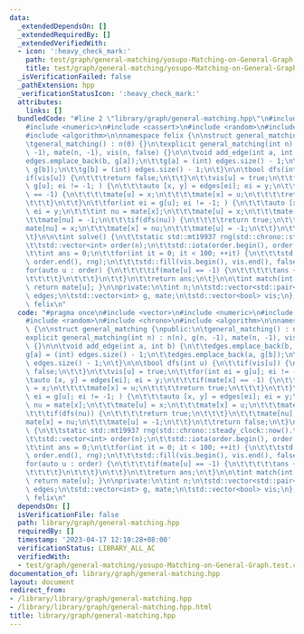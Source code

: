 ```yaml
---
data:
  _extendedDependsOn: []
  _extendedRequiredBy: []
  _extendedVerifiedWith:
  - icon: ':heavy_check_mark:'
    path: test/graph/general-matching/yosupo-Matching-on-General-Graph.test.cpp
    title: test/graph/general-matching/yosupo-Matching-on-General-Graph.test.cpp
  _isVerificationFailed: false
  _pathExtension: hpp
  _verificationStatusIcon: ':heavy_check_mark:'
  attributes:
    links: []
  bundledCode: "#line 2 \"library/graph/general-matching.hpp\"\n#include <vector>\n\
    #include <numeric>\n#include <cassert>\n#include <random>\n#include <chrono>\n\
    #include <algorithm>\n\nnamespace felix {\n\nstruct general_matching {\npublic:\n\
    \tgeneral_matching() : n(0) {}\n\texplicit general_matching(int n) : n(n), g(n,\
    \ -1), mate(n, -1), vis(n, false) {}\n\n\tvoid add_edge(int a, int b) {\n\t\t\
    edges.emplace_back(b, g[a]);\n\t\tg[a] = (int) edges.size() - 1;\n\t\tedges.emplace_back(a,\
    \ g[b]);\n\t\tg[b] = (int) edges.size() - 1;\n\t}\n\n\tbool dfs(int u) {\n\t\t\
    if(vis[u]) {\n\t\t\treturn false;\n\t\t}\n\t\tvis[u] = true;\n\t\tfor(int ei =\
    \ g[u]; ei != -1; ) {\n\t\t\tauto [x, y] = edges[ei]; ei = y;\n\t\t\tif(mate[x]\
    \ == -1) {\n\t\t\t\tmate[u] = x;\n\t\t\t\tmate[x] = u;\n\t\t\t\treturn true;\n\
    \t\t\t}\n\t\t}\n\t\tfor(int ei = g[u]; ei != -1; ) {\n\t\t\tauto [x, y] = edges[ei];\
    \ ei = y;\n\t\t\tint nu = mate[x];\n\t\t\tmate[u] = x;\n\t\t\tmate[x] = u;\n\t\
    \t\tmate[nu] = -1;\n\t\t\tif(dfs(nu)) {\n\t\t\t\treturn true;\n\t\t\t}\n\t\t\t\
    mate[nu] = x;\n\t\t\tmate[x] = nu;\n\t\t\tmate[u] = -1;\n\t\t}\n\t\treturn false;\n\
    \t}\n\n\tint solve() {\n\t\tstatic std::mt19937 rng(std::chrono::steady_clock::now().time_since_epoch().count());\n\
    \t\tstd::vector<int> order(n);\n\t\tstd::iota(order.begin(), order.end(), 0);\n\
    \t\tint ans = 0;\n\t\tfor(int it = 0; it < 100; ++it) {\n\t\t\tstd::shuffle(order.begin(),\
    \ order.end(), rng);\n\t\t\tstd::fill(vis.begin(), vis.end(), false);\n\t\t\t\
    for(auto u : order) {\n\t\t\t\tif(mate[u] == -1) {\n\t\t\t\t\tans += dfs(u);\n\
    \t\t\t\t}\n\t\t\t}\n\t\t}\n\t\treturn ans;\n\t}\n\n\tint match(int u) const {\
    \ return mate[u]; }\n\nprivate:\n\tint n;\n\tstd::vector<std::pair<int, int>>\
    \ edges;\n\tstd::vector<int> g, mate;\n\tstd::vector<bool> vis;\n};\n\n} // namespace\
    \ felix\n"
  code: "#pragma once\n#include <vector>\n#include <numeric>\n#include <cassert>\n\
    #include <random>\n#include <chrono>\n#include <algorithm>\n\nnamespace felix\
    \ {\n\nstruct general_matching {\npublic:\n\tgeneral_matching() : n(0) {}\n\t\
    explicit general_matching(int n) : n(n), g(n, -1), mate(n, -1), vis(n, false)\
    \ {}\n\n\tvoid add_edge(int a, int b) {\n\t\tedges.emplace_back(b, g[a]);\n\t\t\
    g[a] = (int) edges.size() - 1;\n\t\tedges.emplace_back(a, g[b]);\n\t\tg[b] = (int)\
    \ edges.size() - 1;\n\t}\n\n\tbool dfs(int u) {\n\t\tif(vis[u]) {\n\t\t\treturn\
    \ false;\n\t\t}\n\t\tvis[u] = true;\n\t\tfor(int ei = g[u]; ei != -1; ) {\n\t\t\
    \tauto [x, y] = edges[ei]; ei = y;\n\t\t\tif(mate[x] == -1) {\n\t\t\t\tmate[u]\
    \ = x;\n\t\t\t\tmate[x] = u;\n\t\t\t\treturn true;\n\t\t\t}\n\t\t}\n\t\tfor(int\
    \ ei = g[u]; ei != -1; ) {\n\t\t\tauto [x, y] = edges[ei]; ei = y;\n\t\t\tint\
    \ nu = mate[x];\n\t\t\tmate[u] = x;\n\t\t\tmate[x] = u;\n\t\t\tmate[nu] = -1;\n\
    \t\t\tif(dfs(nu)) {\n\t\t\t\treturn true;\n\t\t\t}\n\t\t\tmate[nu] = x;\n\t\t\t\
    mate[x] = nu;\n\t\t\tmate[u] = -1;\n\t\t}\n\t\treturn false;\n\t}\n\n\tint solve()\
    \ {\n\t\tstatic std::mt19937 rng(std::chrono::steady_clock::now().time_since_epoch().count());\n\
    \t\tstd::vector<int> order(n);\n\t\tstd::iota(order.begin(), order.end(), 0);\n\
    \t\tint ans = 0;\n\t\tfor(int it = 0; it < 100; ++it) {\n\t\t\tstd::shuffle(order.begin(),\
    \ order.end(), rng);\n\t\t\tstd::fill(vis.begin(), vis.end(), false);\n\t\t\t\
    for(auto u : order) {\n\t\t\t\tif(mate[u] == -1) {\n\t\t\t\t\tans += dfs(u);\n\
    \t\t\t\t}\n\t\t\t}\n\t\t}\n\t\treturn ans;\n\t}\n\n\tint match(int u) const {\
    \ return mate[u]; }\n\nprivate:\n\tint n;\n\tstd::vector<std::pair<int, int>>\
    \ edges;\n\tstd::vector<int> g, mate;\n\tstd::vector<bool> vis;\n};\n\n} // namespace\
    \ felix\n"
  dependsOn: []
  isVerificationFile: false
  path: library/graph/general-matching.hpp
  requiredBy: []
  timestamp: '2023-04-17 12:10:28+08:00'
  verificationStatus: LIBRARY_ALL_AC
  verifiedWith:
  - test/graph/general-matching/yosupo-Matching-on-General-Graph.test.cpp
documentation_of: library/graph/general-matching.hpp
layout: document
redirect_from:
- /library/library/graph/general-matching.hpp
- /library/library/graph/general-matching.hpp.html
title: library/graph/general-matching.hpp
---
```

